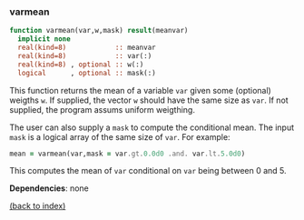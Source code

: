 ### varmean

```fortran
function varmean(var,w,mask) result(meanvar)
  implicit none
  real(kind=8)            :: meanvar
  real(kind=8)            :: var(:)
  real(kind=8) , optional :: w(:)     
  logical      , optional :: mask(:)  
```

This function returns the mean of a variable ```var``` given some (optional) weigths ```w```. If supplied, the vector ```w``` should have the same size as ```var```. If not supplied, the program assums uniform weigthing.

The user can also supply a ```mask``` to compute the conditional mean. The input ```mask``` is a logical array of the same size of ```var```. For example:

```fortran
mean = varmean(var,mask = var.gt.0.0d0 .and. var.lt.5.0d0)
```

This computes the mean of ```var``` conditional on ```var``` being between 0 and 5.

**Dependencies**: none

[(back to index)](../index.md)
